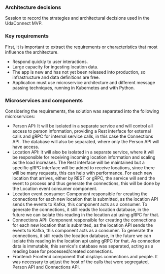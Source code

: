 ### Architecture decisions
Session to record the strategies and architectural decisions used in the UdaConnect MVP.

### Key requirements
First, it is important to extract the requirements or characteristics that most influence the architecture.

* Respond quickly to user interactions.
* Large capacity for ingesting location data.
* The app is new and has not yet been released into production, so infrastructure and data definitions are free.
* Application must use microservice architecture and different message passing techniques, running in Kubernetes and with Python.

### Microservices and components
Considering the requirements, the solution was separated into the following microservices:

* Person API: It will be isolated in a separate service and will control all access to person information, providing a Rest interface for external calls and gRPC for internal service calls, in this case the Connections API. The database will also be separated, where only the Person API will have access.
* Location API: It will also be isolated in a separate service, where it will be responsible for receiving incoming location information and scaling as the load increases. The Rest interface will be maintained but a specific gRPC interface will be added to receive locations, since there will be many requests, this can help with performance. For each new location that arrives, either by REST or gRPC, the service will send the event to process and thus generate the connections, this will be done by the Location event consumer component.
* Location event consumer: Component responsible for creating the connections for each new location that is submitted, as the location API sends the events to Kafka, this component acts as a consumer. To generate the connections, it still reads the location database, in the future we can isolate this reading in the location api using gRPC for that.
* Connections API: Component responsible for creating the connections for each new location that is submitted, as the location API sends the events to Kafka, this component acts as a consumer. To generate the connections, it still reads the location database, in the future we can isolate this reading in the location api using gRPC for that. As connection data is immutable, this service's database was separated, acting as a reading base for processed/created connections.
* Frontend: Frontend component that displays connections and people. It was necessary to adjust the host of the calls that were segregated, Person API and Connections API.


